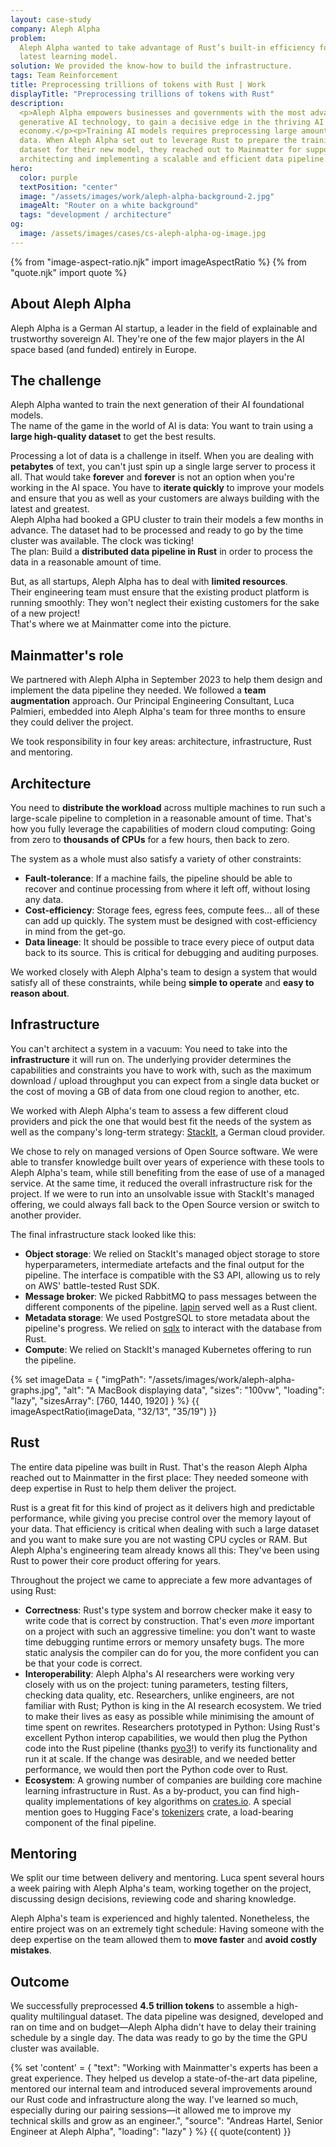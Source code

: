 ```yaml
---
layout: case-study
company: Aleph Alpha
problem:
  Aleph Alpha wanted to take advantage of Rust’s built-in efficiency for their
  latest learning model.
solution: We provided the know-how to build the infrastructure.
tags: Team Reinforcement
title: Preprocessing trillions of tokens with Rust | Work
displayTitle: "Preprocessing trillions of tokens with Rust"
description:
  <p>Aleph Alpha empowers businesses and governments with the most advanced
  generative AI technology, to gain a decisive edge in the thriving AI
  economy.</p><p>Training AI models requires preprocessing large amounts of
  data. When Aleph Alpha set out to leverage Rust to prepare the training
  dataset for their new model, they reached out to Mainmatter for support in
  architecting and implementing a scalable and efficient data pipeline.</p>
hero:
  color: purple
  textPosition: "center"
  image: "/assets/images/work/aleph-alpha-background-2.jpg"
  imageAlt: "Router on a white background"
  tags: "development / architecture"
og:
  image: /assets/images/cases/cs-aleph-alpha-og-image.jpg
---
```


{% from "image-aspect-ratio.njk" import imageAspectRatio %}
{% from "quote.njk" import quote %}

<div class="case-study__section">
  <h2 class="case-study__heading h5">About Aleph Alpha</h2>
  <div class="case-study__text">
      <p>Aleph Alpha is a German AI startup, a leader in the field of explainable and trustworthy sovereign AI. 
      They're one of the few major players in the AI space based (and funded) entirely in Europe.</p>
  </div>
</div>

<div class="case-study__section">
  <h2 class="case-study__heading h5">The challenge</h2>
    <div class="case-study__text">
        <p>Aleph Alpha wanted to train the next generation of their AI foundational models.<br>
        The name of the game in the world of AI is data: You want to train using a <strong>large high-quality dataset</strong> to 
        get the best results.</p>
        <p>Processing a lot of data is a challenge in itself. When you are dealing with <strong>petabytes</strong> of text, 
        you can't just spin up a single large server to process it all. That would take <strong>forever</strong> and <strong>forever</strong> 
        is not an option when you're working in the AI space. You have to <strong>iterate quickly</strong> to improve your models 
        and ensure that you as well as your customers are always building with the latest and greatest.<br>
        Aleph Alpha had booked a GPU cluster to train their models a few months in advance. The 
        dataset had to be processed and ready to go by the time cluster was available. The clock was ticking!<br>
        The plan: Build a <strong>distributed data pipeline in Rust</strong> in order to process the data in a reasonable amount of time.</p>
        <p>But, as all startups, Aleph Alpha has to deal with <strong>limited resources</strong>.<br>
        Their engineering team must ensure that the existing product platform is running smoothly: They won't neglect 
        their existing customers for the sake of a new project!<br>
        That's where we at Mainmatter come into the picture.</p>
    </div>
</div>

<div class="case-study__section">
  <h2 class="case-study__heading h5">Mainmatter's role</h2>
    <div class="case-study__text">
        <p>We partnered with Aleph Alpha in September 2023 to help them design and implement the data pipeline they needed. 
        We followed a <strong>team augmentation</strong> approach. Our Principal Engineering Consultant, Luca Palmieri, embedded into 
        Aleph Alpha's team for three months to ensure they could deliver the project.</p>
        <p>We took responsibility in four key areas: architecture, infrastructure, Rust and mentoring.</p>
    </div>
</div>

<div class="case-study__section">
  <h2 class="case-study__heading h5">Architecture</h2>
    <div class="case-study__text">
        <p>You need to <strong>distribute the workload</strong> across multiple machines to run such a large-scale pipeline to completion in a 
        reasonable amount of time. That's how you fully leverage the capabilities of modern 
        cloud computing: Going from zero to <strong>thousands of CPUs</strong> for a few hours, then back to zero.</p>
        <p>The system as a whole must also satisfy a variety of other constraints:</p>
        <ul>
            <li><strong>Fault-tolerance</strong>: If a machine fails, the pipeline should be able to recover and continue processing
            from where it left off, without losing any data.</li>
            <li><strong>Cost-efficiency</strong>: Storage fees, egress fees, compute fees... all of these can add up quickly.  
            The system must be designed with cost-efficiency in mind from the get-go.</li>
            <li><strong>Data lineage</strong>: It should be possible to trace every piece of output data back to its source. This is
            critical for debugging and auditing purposes.</li>
        </ul>
        <p>We worked closely with Aleph Alpha's team to design a system that would satisfy all of these constraints, while 
        being <strong>simple to operate</strong> and <strong>easy to reason about</strong>.</p>
    </div>
</div>

<div class="case-study__section">
  <h2 class="case-study__heading h5">Infrastructure</h2>
    <div class="case-study__text">
      <p>You can't architect a system in a vacuum: You need to take into the <strong>infrastructure</strong> it will run on. 
        The underlying provider determines the capabilities and constraints you have to work with, such as the maximum 
        download / upload throughput you can expect from a single data bucket or the cost of moving a GB of data 
        from one cloud region to another, etc.</p>
        <p>We worked with Aleph Alpha's team to assess a few different cloud providers and pick the one that would best fit the
        needs of the system as well as the company's long-term strategy: <a href="https://stackit.de/">StackIt</a>, a German cloud provider.</p>
        <p>We chose to rely on managed versions of Open Source software. We were able to transfer knowledge built over years 
        of experience with these tools to Aleph Alpha's team, while still benefiting from the ease of use of a managed service. 
        At the same time, it reduced the overall infrastructure risk for the project. If we were to run into an unsolvable 
        issue with StackIt's managed offering, we could always fall back to the Open Source version or switch to another 
        provider.</p>
        <p>The final infrastructure stack looked like this:</p>
        <ul>
          <li><strong>Object storage</strong>: We relied on StackIt's managed object storage to store hyperparameters, 
          intermediate artefacts and the final output for the pipeline. The interface is compatible with the S3 API, 
          allowing us to rely on AWS' battle-tested Rust SDK.</li>
          <li><strong>Message broker</strong>: We picked RabbitMQ to pass messages between the different components
          of the pipeline. <a href="https://crates.io/crates/lapin">lapin</a> served well as a Rust client.</li>
          <li><strong>Metadata storage</strong>: We used PostgreSQL to store metadata about the pipeline's progress. We relied on
          <a href="https://crates.io/crates/sqlx">sqlx</a> to interact with the database from Rust.</li>
          <li><strong>Compute</strong>: We relied on StackIt's managed Kubernetes offering to run the pipeline.</li>
        </ul>
    </div>  
</div>

<section class="mt-5">
        {% set imageData = {
          "imgPath": "/assets/images/work/aleph-alpha-graphs.jpg",
          "alt": "A MacBook displaying data",
          "sizes": "100vw",
          "loading": "lazy",
          "sizesArray": [760, 1440, 1920]
        } %}
        {{ imageAspectRatio(imageData, "32/13", "35/19") }}
      </section>

<div class="case-study__section">
  <h2 class="case-study__heading h5">Rust</h2>
    <div class="case-study__text">
      <p>The entire data pipeline was built in Rust. That's the reason Aleph Alpha reached out to Mainmatter in the first place:
      They needed someone with deep expertise in Rust to help them deliver the project.  </p>
      <p>Rust is a great fit for this kind of project as it delivers high and predictable performance, while giving you
      precise control over the memory layout of your data. That efficiency is critical when dealing with
      such a large dataset and you want to make sure you are not wasting CPU cycles or RAM.  
      But Aleph Alpha's engineering team already knows all this: They've been using Rust to power their core product 
      offering for years.</p>
      <p>Throughout the project we came to appreciate a few more advantages of using Rust:</p>
      <ul>
        <li><strong>Correctness</strong>: Rust's type system and borrow checker make it easy to write code that is correct by construction.  
        That's even <em>more</em> important on a project with such an aggressive timeline: you don't want to waste time debugging
        runtime errors or memory unsafety bugs. The more static analysis the compiler can do for you, the more confident
        you can be that your code is correct.</li>
        <li><strong>Interoperability</strong>: Aleph Alpha's AI researchers were working very closely with us on the project: tuning parameters, 
        testing filters, checking data quality, etc. Researchers, unlike engineers, are not familiar with Rust;
        Python is king in the AI research ecosystem.  
        We tried to make their lives as easy as possible while minimising the amount of time spent on rewrites.
        Researchers prototyped in Python: Using Rust's excellent Python interop capabilities, we would then 
        plug the Python code into the Rust pipeline (thanks <a href="https://crates.io/crates/pyo3">pyo3</a>!) 
        to verify its functionality and run it at scale. If the change was desirable, and we needed better performance, 
        we would then port the Python code over to Rust.</li>
        <li><strong>Ecosystem</strong>: A growing number of companies are building core machine learning infrastructure in Rust.
        As a by-product, you can find high-quality implementations of key algorithms on <a href="https://crates.io">crates.io</a>.
        A special mention goes to Hugging Face's <a href="https://github.com/huggingface/tokenizers">tokenizers</a> crate,
        a load-bearing component of the final pipeline.</li>
      </ul>
    </div>
</div>

<div class="case-study__section">
  <h2 class="case-study__heading h5">Mentoring</h2>
    <div class="case-study__text">
      <p>We split our time between delivery and mentoring.  
      Luca spent several hours a week pairing with Aleph Alpha's team, working together on the project, discussing 
      design decisions, reviewing code and sharing knowledge.</p>
      <p>Aleph Alpha's team is experienced and highly talented. Nonetheless, the entire project was on an extremely
      tight schedule: Having someone with the deep expertise on the team allowed them to <strong>move faster</strong> and <strong>avoid costly
      mistakes</strong>.</p>
    </div>
</div>

<div class="case-study__section">
  <h2 class="case-study__heading h5">Outcome</h2>
    <div class="case-study__text">
        <p>We successfully preprocessed <strong>4.5 trillion tokens</strong> to assemble a high-quality multilingual dataset. 
        The data pipeline was designed, developed and ran on time and on budget—Aleph Alpha didn't have to delay 
        their training schedule by a single day. The data was ready to go by the time the GPU cluster was available.</p>
    </div>
</div>

{% set 'content' = {
"text": "Working with Mainmatter's experts has been a great experience. They helped us develop a state-of-the-art data pipeline, mentored our internal team and introduced several improvements around our Rust code and infrastructure along the way. I've learned so much, especially during our pairing sessions—it allowed me to improve my technical skills and grow as an engineer.",
"source": "Andreas Hartel, Senior Engineer at Aleph Alpha",
"loading": "lazy"
} %} {{ quote(content) }}
